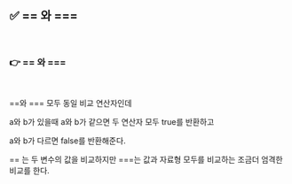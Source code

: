 ## ✅ == 와 ===

<br>

### 👉 == 와 ===

<br>

==와 === 모두 동일 비교 연산자인데 

a와 b가 있을때 a와 b가 같으면 두 연산자 모두 true를 반환하고 

a와 b가 다르면 false를 반환해준다.

== 는 두 변수의 값을 비교하지만 ===는 값과 자료형 모두를 비교하는 조금더 엄격한 비교를 한다.
